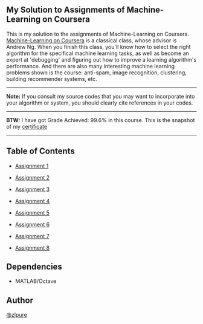 ## My Solution to Assignments of Machine-Learning on Coursera
This is my solution to the assignments of Machine-Learning on Coursera.
[Machine-Learning on Coursera](https://www.coursera.org/learn/machine-learning/home/welcome) is
a classical class, whose advisor is Andrew Ng. When you finish this class, 
you'll know how to select the right algorithm for the specifical machine learning tasks, 
as well as become an expert at 'debugging' and figuring out how to improve a learning algorithm's performance.
And there are also many interesting machine learning problems shown is the course: anti-spam, image recognition, clustering, building recommender systems, etc.
******
**Note:** If you consult my source codes that you may want to incorporate into your algorithm or system, you should clearly cite references in your codes.
******
**BTW:** I have got Grade Achieved: 99.6% in this course. This is the snapshot of my [certificate](https://www.coursera.org/account/accomplishments/certificate/5ZRHYV6JF6AN)
******
## Table of Contents
* [Assignment 1](https://github.com/zlpure/Machine-Learning--Coursera/tree/master/machine-learning-ex1)

* [Assignment 2](https://github.com/zlpure/Machine-Learning--Coursera/tree/master/machine-learning-ex2)
 
* [Assignment 3](https://github.com/zlpure/Machine-Learning--Coursera/tree/master/machine-learning-ex3)

* [Assignment 4](https://github.com/zlpure/Machine-Learning--Coursera/tree/master/machine-learning-ex4)
 
* [Assignment 5](https://github.com/zlpure/Machine-Learning--Coursera/tree/master/machine-learning-ex5) 

* [Assignment 6](https://github.com/zlpure/Machine-Learning--Coursera/tree/master/machine-learning-ex6)
 
* [Assignment 7](hhttps://github.com/zlpure/Machine-Learning--Coursera/tree/master/machine-learning-ex7)

* [Assignment 8](https://github.com/zlpure/Machine-Learning--Coursera/tree/master/machine-learning-ex8)
 
## Dependencies
* MATLAB/Octave

## Author
[@zlpure](github.com/zlpure)
